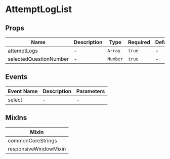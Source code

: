# AttemptLogList

## Props

<!-- @vuese:AttemptLogList:props:start -->
|Name|Description|Type|Required|Default|
|---|---|---|---|---|
|attemptLogs|-|`Array`|`true`|-|
|selectedQuestionNumber|-|`Number`|`true`|-|

<!-- @vuese:AttemptLogList:props:end -->


## Events

<!-- @vuese:AttemptLogList:events:start -->
|Event Name|Description|Parameters|
|---|---|---|
|select|-|-|

<!-- @vuese:AttemptLogList:events:end -->


## MixIns

<!-- @vuese:AttemptLogList:mixIns:start -->
|MixIn|
|---|
|commonCoreStrings|
|responsiveWindowMixin|

<!-- @vuese:AttemptLogList:mixIns:end -->
